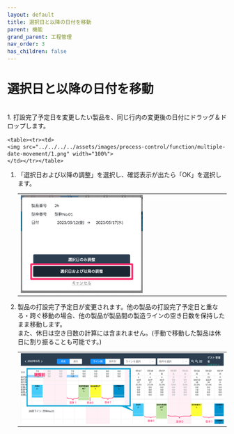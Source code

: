 ```yaml
---
layout: default
title: 選択日と以降の日付を移動
parent: 機能
grand_parent: 工程管理
nav_order: 3
has_children: false
---
```


# 選択日と以降の日付を移動

<br>
1. 打設完了予定日を変更したい製品を、同じ行内の変更後の日付にドラッグ＆ドロップします。

    <table><tr><td>
    <img src="../../../../assets/images/process-control/function/multiple-date-movement/1.png" width="100%">
    </td></tr></table>

1. 「選択日および以降の調整」を選択し、確認表示が出たら「OK」を選択します。

    <table><tr><td>
    <img src="../../../../assets/images/process-control/function/multiple-date-movement/2.png" width="60%">
    </td></tr></table>

1. 製品の打設完了予定日が変更されます。他の製品の打設完了予定日と重なる・跨ぐ移動の場合、他の製品が製品間の製造ラインの空き日数を保持したまま移動します。  
また、休日は空き日数の計算には含まれません。(手動で移動した製品は休日に割り振ることも可能です。)

    <table><tr><td>
    <img src="../../../../assets/images/process-control/function/multiple-date-movement/3.png" width="100%">
    </td></tr></table>
